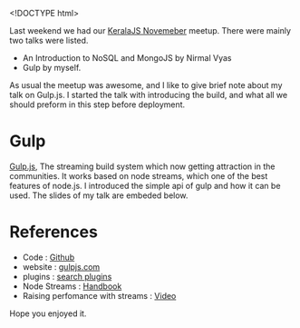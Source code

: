&lt;!DOCTYPE html&gt;

Last weekend we had our [KeralaJS Novemeber](http://keralajs.org/2014/11/21/keralajs-meetup-november-2014) meetup. There were mainly two talks were listed.

-   An Introduction to NoSQL and MongoJS by Nirmal Vyas
-   Gulp by myself.

As usual the meetup was awesome, and I like to give brief note about my talk on Gulp.js. I started the talk with introducing the build, and what all we should preform in this step before deployment.

Gulp
====

[Gulp.js](http://gulpjs.com/), The streaming build system which now getting attraction in the communities. It works based on node streams, which one of the best features of node.js. I introduced the simple api of gulp and how it can be used. The slides of my talk are embeded below.

References
==========

-   Code : [Github](https://github.com/wearefractal/gulp)
-   website : [gulpjs.com](http://gulpjs.com/)
-   plugins : [search plugins](http://gulpjs.com/plugins)
-   Node Streams : [Handbook](https://github.com/substack/stream-handbook/)
-   Raising perfomance with streams : [Video](https://www.youtube.com/watch?v=QgEuZ52OZtU)

Hope you enjoyed it.
